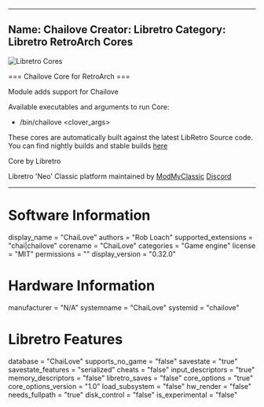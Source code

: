 -----------------------
Name: Chailove
Creator: Libretro
Category: Libretro RetroArch Cores
-----------------------
![Libretro Cores](https://modmyclassic.com/wp-content/uploads/2020/06/LibRetroNeoCoresSmall.png)

=== Chailove Core for RetroArch ===

Module adds support for Chailove

Available executables and arguments to run Core:
- /bin/chailove <rom> <clover_args>

These cores are automatically built against the latest LibRetro Source code. You can find nightly builds and stable builds [here](https://modmyclassic.com/hmodcores)

Core by Libretro

Libretro 'Neo' Classic platform maintained by [ModMyClassic](https://modmyclassic.com) [Discord](https://modmyclassic.com/discord)

-----------------------

# Software Information
display_name = "ChaiLove"
authors = "Rob Loach"
supported_extensions = "chai|chailove"
corename = "ChaiLove"
categories = "Game engine"
license = "MIT"
permissions = ""
display_version = "0.32.0"

# Hardware Information
manufacturer = "N/A"
systemname = "ChaiLove"
systemid = "chailove"

# Libretro Features
database = "ChaiLove"
supports_no_game = "false"
savestate = "true"
savestate_features = "serialized"
cheats = "false"
input_descriptors = "true"
memory_descriptors = "false"
libretro_saves = "false"
core_options = "true"
core_options_version = "1.0"
load_subsystem = "false"
hw_render = "false"
needs_fullpath = "true"
disk_control = "false"
is_experimental = "false"
